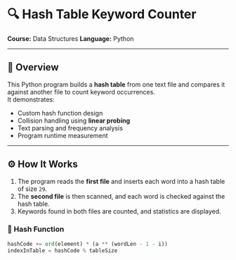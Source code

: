 # 🔍 Hash Table Keyword Counter

**Course:** Data Structures
**Language:** Python  

---

## 📘 Overview
This Python program builds a **hash table** from one text file and compares it against another file to count keyword occurrences.  
It demonstrates:
- Custom hash function design  
- Collision handling using **linear probing**  
- Text parsing and frequency analysis  
- Program runtime measurement  

---

## ⚙️ How It Works
1. The program reads the **first file** and inserts each word into a hash table of size `29`.  
2. The **second file** is then scanned, and each word is checked against the hash table.  
3. Keywords found in both files are counted, and statistics are displayed.  

### 🧩 Hash Function
```python
hashCode += ord(element) * (a ** (wordLen - 1 - i))
indexInTable = hashCode % tableSize
